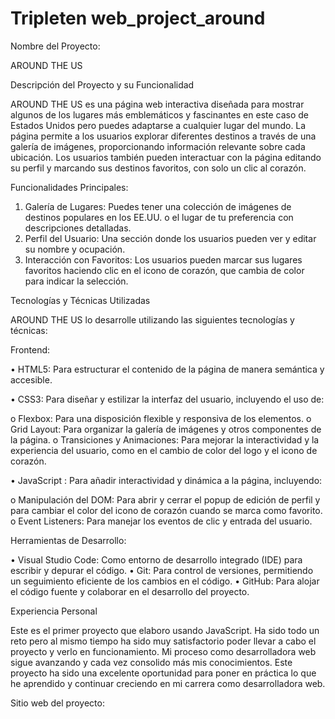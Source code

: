 # Tripleten web_project_around

Nombre del Proyecto:

AROUND  THE US

Descripción del Proyecto y su Funcionalidad

AROUND THE US es una página web interactiva diseñada para mostrar algunos de los lugares más emblemáticos y fascinantes en este caso de Estados Unidos pero puedes adaptarse a cualquier lugar del mundo. La página permite a los usuarios explorar diferentes destinos a través de una galería de imágenes, proporcionando información relevante sobre cada ubicación. Los usuarios también pueden interactuar con la página editando su perfil y marcando sus destinos favoritos, con solo un clic al corazón.

Funcionalidades Principales:

1.	Galería de Lugares: Puedes tener una colección de imágenes de destinos populares en los EE.UU. o el lugar de tu preferencia con descripciones detalladas.
2.	Perfil del Usuario: Una sección donde los usuarios pueden ver y editar su nombre y ocupación.
3.	Interacción con Favoritos: Los usuarios pueden marcar sus lugares favoritos haciendo clic en el icono de corazón, que cambia de color para indicar la selección.

Tecnologías y Técnicas Utilizadas

AROUND THE US  lo desarrolle utilizando las siguientes tecnologías y técnicas:

Frontend:

•	HTML5: Para estructurar el contenido de la página de manera semántica y accesible.

•	CSS3: Para diseñar y estilizar la interfaz del usuario, incluyendo el uso de:

o	Flexbox: Para una disposición flexible y responsiva de los elementos.
o	Grid Layout: Para organizar la galería de imágenes y otros componentes de la página.
o	Transiciones y Animaciones: Para mejorar la interactividad y la experiencia del usuario, como en el cambio de color del logo y el icono de corazón.

•	JavaScript : Para añadir interactividad y dinámica a la página, incluyendo:

o	Manipulación del DOM: Para abrir y cerrar el popup de edición de perfil y para cambiar el color del icono de corazón cuando se marca como favorito.
o	Event Listeners: Para manejar los eventos de clic y entrada del usuario.

Herramientas de Desarrollo:

•	Visual Studio Code: Como entorno de desarrollo integrado (IDE) para escribir y depurar el código.
•	Git: Para control de versiones, permitiendo un seguimiento eficiente de los cambios en el código.
•	GitHub: Para alojar el código fuente y colaborar en el desarrollo del proyecto.

Experiencia Personal

Este es el primer proyecto que elaboro usando JavaScript. Ha sido todo un reto pero al mismo tiempo ha sido muy satisfactorio poder llevar a cabo el proyecto y verlo en funcionamiento. Mi proceso como desarrolladora web sigue avanzando y cada vez consolido más mis conocimientos. Este proyecto ha sido una excelente oportunidad para poner en práctica lo que he aprendido y continuar creciendo en mi carrera como desarrolladora web.

Sitio web del proyecto:



